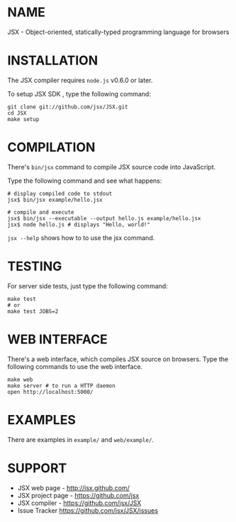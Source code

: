 NAME
=======================

JSX - Object-oriented, statically-typed programming language for browsers

INSTALLATION
=======================

The JSX compiler requires `node.js` v0.6.0 or later.

To setup JSX SDK , type the following command:

    git clone git://github.com/jsx/JSX.git
    cd JSX
    make setup

COMPILATION
=======================

There's `bin/jsx` command to compile JSX source code into JavaScript.

Type the following command and see what happens:

    # display compiled code to stdout
    jsx$ bin/jsx example/hello.jsx

    # compile and execute
    jsx$ bin/jsx --executable --output hello.js example/hello.jsx
    jsx$ node hello.js # displays "Hello, world!"

`jsx --help` shows how to to use the jsx command.

TESTING
=======================

For server side tests, just type the following command:

    make test
    # or
    make test JOBS=2

WEB INTERFACE
=======================

There's a web interface, which compiles JSX source on browsers.
Type the following commands to use the web interface.

    make web
    make server # to run a HTTP daemon
    open http://localhost:5000/

EXAMPLES
=======================

There are examples in `example/` and `web/example/`.

SUPPORT
=======================

* JSX web page - http://jsx.github.com/
* JSX project page - https://github.com/jsx
* JSX compiler - https://github.com/jsx/JSX
* Issue Tracker https://github.com/jsx/JSX/issues

